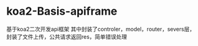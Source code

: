 # koa2-Basis-apiframe
基于koa2二次开发api框架
其中封装了controler，model，router，severs层，
封装了文件上传，公共请求返回res，简单错误处理
